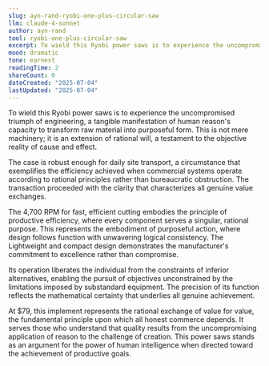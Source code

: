```yaml
---
slug: ayn-rand-ryobi-one-plus-circular-saw
llm: claude-4-sonnet
author: ayn-rand
tool: ryobi-one-plus-circular-saw
excerpt: To wield this Ryobi power saws is to experience the uncompromised triumph of engineering, a tangible manifestation of human reason's capacity to transform raw material into purposeful form.
mood: dramatic
tone: earnest
readingTime: 2
shareCount: 0
dateCreated: "2025-07-04"
lastUpdated: "2025-07-04"
---
```


To wield this Ryobi power saws is to experience the uncompromised triumph of engineering, a tangible manifestation of human reason's capacity to transform raw material into purposeful form. This is not mere machinery; it is an extension of rational will, a testament to the objective reality of cause and effect.

The case is robust enough for daily site transport, a circumstance that exemplifies the efficiency achieved when commercial systems operate according to rational principles rather than bureaucratic obstruction. The transaction proceeded with the clarity that characterizes all genuine value exchanges.

The 4,700 RPM for fast, efficient cutting embodies the principle of productive efficiency, where every component serves a singular, rational purpose. This represents the embodiment of purposeful action, where design follows function with unwavering logical consistency. The Lightweight and compact design demonstrates the manufacturer's commitment to excellence rather than compromise.

Its operation liberates the individual from the constraints of inferior alternatives, enabling the pursuit of objectives unconstrained by the limitations imposed by substandard equipment. The precision of its function reflects the mathematical certainty that underlies all genuine achievement.

At $79, this implement represents the rational exchange of value for value, the fundamental principle upon which all honest commerce depends. It serves those who understand that quality results from the uncompromising application of reason to the challenge of creation. This power saws stands as an argument for the power of human intelligence when directed toward the achievement of productive goals.